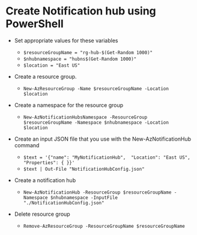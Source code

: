 ﻿# Create Notification hub using PowerShell

- Set appropriate values for these variables
    - `$resourceGroupName = "rg-hub-$(Get-Random 1000)"`
    - `$nhubnamespace = "hubns$(Get-Random 1000)"`
    - `$location = "East US"`

- Create a resource group.
    - `New-AzResourceGroup -Name $resourceGroupName -Location $location`

- Create a namespace for the resource group
    - `New-AzNotificationHubsNamespace -ResourceGroup $resourceGroupName -Namespace $nhubnamespace -Location $location`

- Create an input JSON file that you use with the New-AzNotificationHub command
    - `$text = '{"name": "MyNotificationHub",  "Location": "East US",  "Properties": { }}'`
    - `$text | Out-File "NotificationHubConfig.json"`

- Create a notification hub
    - `New-AzNotificationHub -ResourceGroup $resourceGroupName -Namespace $nhubnamespace -InputFile "./NotificationHubConfig.json"`

- Delete resource group
    - `Remove-AzResourceGroup -ResourceGroupName $resourceGroupName`